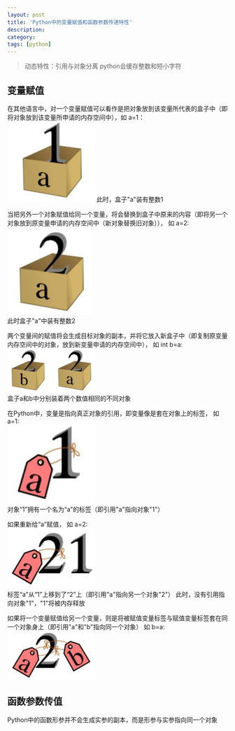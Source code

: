 ```yaml
---
layout: post
title: 'Python中的变量赋值和函数参数传递特性'
description:
category:
tags: [python]
---
```



>动态特性：引用与对象分离
>python会缓存整数和短小字符

## 变量赋值
在其他语言中，对一个变量赋值可以看作是把对象放到该变量所代表的盒子中（即将对象放到该变量所申请的内存空间中），如 a=1：
![image](/img/in-post/blog1.1.jpeg)
此时，盒子"a"装有整数1

当把另外一个对象赋值给同一个变量，将会替换到盒子中原来的内容（即将另一个对象放到原变量申请的内存空间中（新对象替换旧对象）），
如 a=2:</br>
![image](/img/in-post/blog1.2.jpeg)</br>
此时盒子"a"中装有整数2

两个变量间的赋值将会生成目标对象的副本，并将它放入新盒子中（即复制原变量内存空间中的对象，放到新变量申请的内存空间中），
如 int b=a:</br>
![image](/img/in-post/blog1.3.jpeg)</br>
盒子a和b中分别装着两个数值相同的不同对象

在Python中，变量是指向真正对象的引用，即变量像是套在对象上的标签，
如 a=1:</br>
![image](/img/in-post/blog1.4.jpeg)</br>
对象“1”拥有一个名为“a”的标签（即引用"a"指向对象"1"）

如果重新给“a”赋值，
如 a=2:</br>
![image](/img/in-post/blog1.5.jpeg)</br>
标签“a”从“1”上移到了“2”上（即引用"a"指向另一个对象"2"）
此时，没有引用指向对象"1"，"1"将被内存释放

如果将一个变量赋值给另一个变量，则是将被赋值变量标签与赋值变量标签套在同一个对象身上（即引用"a"和"b"指向同一个对象）
如 b=a:</br>
![image](/img/in-post/blog1.6.jpeg)</br>

## 函数参数传值
Python中的函数形参并不会生成实参的副本，而是形参与实参指向同一个对象


